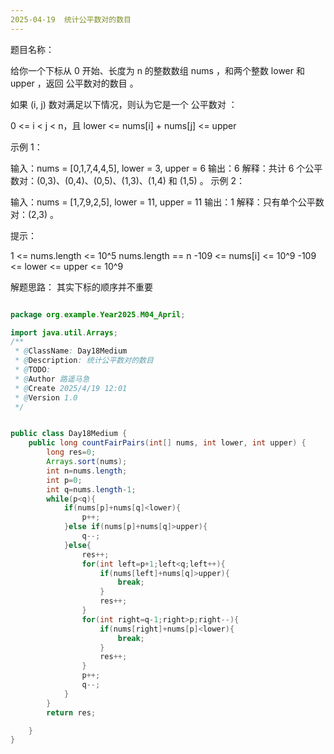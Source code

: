 ```yaml
---
2025-04-19  统计公平数对的数目
---
```

题目名称：

给你一个下标从 0 开始、长度为 n 的整数数组 nums ，和两个整数 lower 和 upper ，返回 公平数对的数目 。

如果 (i, j) 数对满足以下情况，则认为它是一个 公平数对 ：

0 <= i < j < n，且
lower <= nums[i] + nums[j] <= upper


示例 1：

输入：nums = [0,1,7,4,4,5], lower = 3, upper = 6
输出：6
解释：共计 6 个公平数对：(0,3)、(0,4)、(0,5)、(1,3)、(1,4) 和 (1,5) 。
示例 2：

输入：nums = [1,7,9,2,5], lower = 11, upper = 11
输出：1
解释：只有单个公平数对：(2,3) 。


提示：

1 <= nums.length <= 10^5
nums.length == n
-109 <= nums[i] <= 10^9
-109 <= lower <= upper <= 10^9


解题思路：
其实下标的顺序并不重要

```java

package org.example.Year2025.M04_April;

import java.util.Arrays;
/**
 * @ClassName: Day18Medium
 * @Description: 统计公平数对的数目
 * @TODO:
 * @Author 路遥马急
 * @Create 2025/4/19 12:01
 * @Version 1.0
 */


public class Day18Medium {
    public long countFairPairs(int[] nums, int lower, int upper) {
        long res=0;
        Arrays.sort(nums);
        int n=nums.length;
        int p=0;
        int q=nums.length-1;
        while(p<q){
            if(nums[p]+nums[q]<lower){
                p++;
            }else if(nums[p]+nums[q]>upper){
                q--;
            }else{
                res++;
                for(int left=p+1;left<q;left++){
                    if(nums[left]+nums[q]>upper){
                        break;
                    }
                    res++;
                }
                for(int right=q-1;right>p;right--){
                    if(nums[right]+nums[p]<lower){
                        break;
                    }
                    res++;
                }
                p++;
                q--;
            }
        }
        return res;

    }
}
```